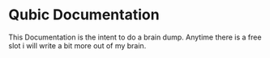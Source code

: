 # Qubic Documentation

This Documentation is the intent to do a brain dump. Anytime there is a free slot i will write a bit more out of my brain.
